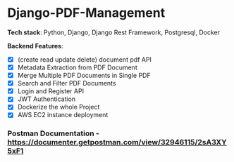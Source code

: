 # Django-PDF-Management

**Tech stack**: Python, Django, Django Rest Framework, Postgresql, Docker

**Backend Features**:

- [x] (create read update delete) document pdf API
- [x] Metadata Extraction from PDF Document
- [x] Merge Multiple PDF Documents in Single PDF
- [x] Search and Filter PDF Documents
- [x] Login and Register API
- [x] JWT Authentication
- [x] Dockerize the whole Project
- [x] AWS EC2 instance deployment

### Postman Documentation - https://documenter.getpostman.com/view/32946115/2sA3XY5xF1
